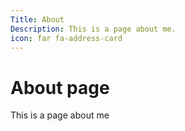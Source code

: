 ```yaml
---
Title: About
Description: This is a page about me.
icon: far fa-address-card
---
```


About page
==========================

This is a page about me

